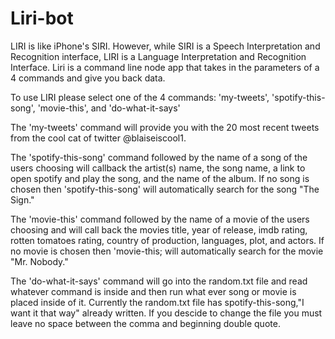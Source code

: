 # Liri-bot

LIRI is like iPhone's SIRI. However, while SIRI is a Speech Interpretation and Recognition interface, LIRI is a Language Interpretation and Recognition Interface. Liri is a command line node app that takes in the parameters of a 4 commands and give you back data.

To use LIRI please select one of the 4 commands: 'my-tweets', 'spotify-this-song', 'movie-this', and 'do-what-it-says'

The 'my-tweets' command will provide you with the 20 most recent tweets from the cool cat of twitter @blaiseiscool1.

The 'spotify-this-song' command followed by the name of a song of the users choosing will callback the artist(s) name, the song name, a link to open spotify and play the song, and the name of the album. If no song is chosen then 'spotify-this-song' will automatically search for the song "The Sign."

The 'movie-this' command followed by the name of a movie of the users choosing and will call back the movies title, year of release, imdb rating, rotten tomatoes rating, country of production, languages, plot, and actors. If no movie is chosen then 'movie-this; will automatically search for the movie "Mr. Nobody."

The 'do-what-it-says' command will go into the random.txt file and read whatever command is inside and then run what ever song or movie is placed inside of it. Currently the random.txt file has spotify-this-song,"I want it that way" already written. If you descide to change the file you must leave no space between the comma and beginning double quote.